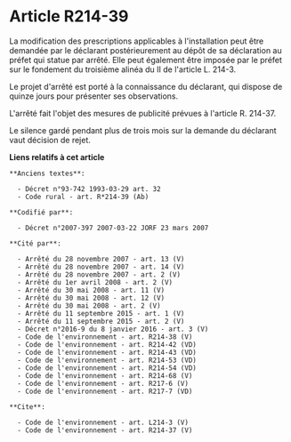 # Article R214-39

La modification des prescriptions applicables à l'installation peut être demandée par le déclarant postérieurement au dépôt
de sa déclaration au préfet qui statue par arrêté. Elle peut également être imposée par le préfet sur le fondement du
troisième alinéa du II de l'article L. 214-3. 

Le projet d'arrêté est porté à la connaissance du déclarant, qui dispose de quinze jours pour présenter ses observations. 

L'arrêté fait l'objet des mesures de publicité prévues à l'article R. 214-37. 

Le silence gardé pendant plus de trois mois sur la demande du déclarant vaut décision de rejet.

**Liens relatifs à cet article**

	**Anciens textes**:

	  - Décret n°93-742 1993-03-29 art. 32
	  - Code rural - art. R*214-39 (Ab)

	**Codifié par**:

	  - Décret n°2007-397 2007-03-22 JORF 23 mars 2007

	**Cité par**:

	  - Arrêté du 28 novembre 2007 - art. 13 (V)
	  - Arrêté du 28 novembre 2007 - art. 14 (V)
	  - Arrêté du 28 novembre 2007 - art. 2 (V)
	  - Arrêté du 1er avril 2008 - art. 2 (V)
	  - Arrêté du 30 mai 2008 - art. 11 (V)
	  - Arrêté du 30 mai 2008 - art. 12 (V)
	  - Arrêté du 30 mai 2008 - art. 2 (V)
	  - Arrêté du 11 septembre 2015 - art. 1 (V)
	  - Arrêté du 11 septembre 2015 - art. 2 (V)
	  - Décret n°2016-9 du 8 janvier 2016 - art. 3 (V)
	  - Code de l'environnement - art. R214-38 (V)
	  - Code de l'environnement - art. R214-42 (VD)
	  - Code de l'environnement - art. R214-43 (VD)
	  - Code de l'environnement - art. R214-53 (VD)
	  - Code de l'environnement - art. R214-54 (VD)
	  - Code de l'environnement - art. R214-68 (V)
	  - Code de l'environnement - art. R217-6 (V)
	  - Code de l'environnement - art. R217-7 (VD)

	**Cite**:

	  - Code de l'environnement - art. L214-3 (V)
	  - Code de l'environnement - art. R214-37 (V)
